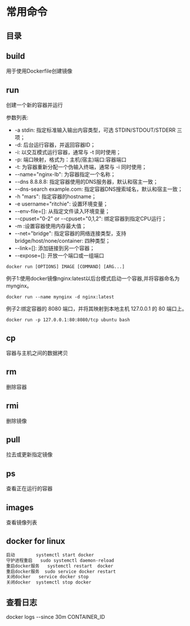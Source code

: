 # 常用命令

## 目录

## build

用于使用Dockerfile创建镜像

## run

创建一个新的容器并运行

参数列表:

* -a stdin: 指定标准输入输出内容类型，可选 STDIN/STDOUT/STDERR 三项；
* -d: 后台运行容器，并返回容器ID；
* -i: 以交互模式运行容器，通常与 -t 同时使用；
* -p: 端口映射，格式为：主机(宿主)端口:容器端口 
* -t: 为容器重新分配一个伪输入终端，通常与 -i 同时使用；
* --name="nginx-lb": 为容器指定一个名称；
* --dns 8.8.8.8: 指定容器使用的DNS服务器，默认和宿主一致；
* --dns-search example.com: 指定容器DNS搜索域名，默认和宿主一致；
* -h "mars": 指定容器的hostname；
* -e username="ritchie": 设置环境变量；
* --env-file=[]: 从指定文件读入环境变量；
* --cpuset="0-2" or --cpuset="0,1,2": 绑定容器到指定CPU运行；
* -m :设置容器使用内存最大值；
* --net="bridge": 指定容器的网络连接类型，支持 bridge/host/none/container: 四种类型；
* --link=[]: 添加链接到另一个容器；
* --expose=[]: 开放一个端口或一组端口

```docker
docker run [OPTIONS] IMAGE [COMMAND] [ARG...]
```
例子1:使用docker镜像nginx:latest以后台模式启动一个容器,并将容器命名为mynginx。
```docker
docker run --name mynginx -d nginx:latest
```
例子2:绑定容器的 8080 端口，并将其映射到本地主机 127.0.0.1 的 80 端口上。
```docker
docker run -p 127.0.0.1:80:8080/tcp ubuntu bash
```
## cp

容器与主机之间的数据拷贝

## rm

删除容器

## rmi

删除镜像

## pull

拉去或更新指定镜像

## ps 

查看正在运行的容器

## images

查看镜像列表

## docker for linux

```bash
启动        systemctl start docker
守护进程重启   sudo systemctl daemon-reload
重启docker服务   systemctl restart  docker
重启docker服务  sudo service docker restart
关闭docker   service docker stop   
关闭docker  systemctl stop docker
```
## 查看日志
docker logs --since 30m CONTAINER_ID


